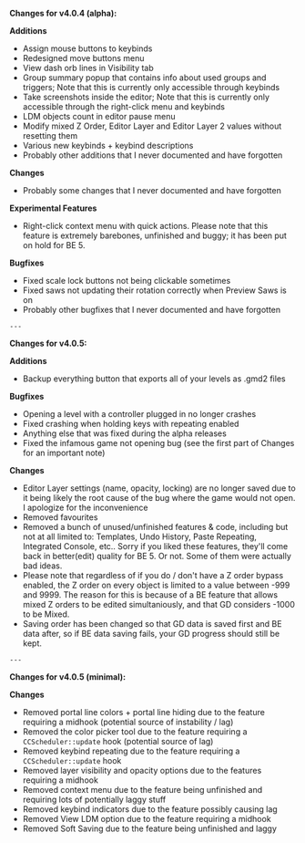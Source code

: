 **Changes for v4.0.4 (alpha):**

**Additions**
 - Assign mouse buttons to keybinds
 - Redesigned move buttons menu
 - View dash orb lines in Visibility tab
 - Group summary popup that contains info about used groups and triggers; Note that this is currently only accessible through keybinds
 - Take screenshots inside the editor; Note that this is currently only accessible through the right-click menu and keybinds
 - LDM objects count in editor pause menu
 - Modify mixed Z Order, Editor Layer and Editor Layer 2 values without resetting them
 - Various new keybinds + keybind descriptions
 - Probably other additions that I never documented and have forgotten

**Changes**
 - Probably some changes that I never documented and have forgotten

**Experimental Features**
 - Right-click context menu with quick actions. Please note that this feature is extremely barebones, unfinished and buggy; it has been put on hold for BE 5.

**Bugfixes**
 - Fixed scale lock buttons not being clickable sometimes
 - Fixed saws not updating their rotation correctly when Preview Saws is on
 - Probably other bugfixes that I never documented and have forgotten

```
---
```

**Changes for v4.0.5:**

**Additions**
 - Backup everything button that exports all of your levels as .gmd2 files

**Bugfixes**
 - Opening a level with a controller plugged in no longer crashes
 - Fixed crashing when holding keys with repeating enabled
 - Anything else that was fixed during the alpha releases
 - Fixed the infamous game not opening bug (see the first part of Changes for an important note)

**Changes**
 - Editor Layer settings (name, opacity, locking) are no longer saved due to it being likely the root cause of the bug where the game would not open. I apologize for the inconvenience
 - Removed favourites
 - Removed a bunch of unused/unfinished features & code, including but not at all limited to: Templates, Undo History, Paste Repeating, Integrated Console, etc.. Sorry if you liked these features, they'll come back in better(edit) quality for BE 5. Or not. Some of them were actually bad ideas.
 - Please note that regardless of if you do / don't have a Z order bypass enabled, the Z order on every object is limited to a value between -999 and 9999. The reason for this is because of a BE feature that allows mixed Z orders to be edited simultaniously, and that GD considers -1000 to be Mixed.
 - Saving order has been changed so that GD data is saved first and BE data after, so if BE data saving fails, your GD progress should still be kept.

```
---
```

**Changes for v4.0.5 (minimal):**

**Changes**
 - Removed portal line colors + portal line hiding due to the feature requiring a midhook (potential source of instability / lag)
 - Removed the color picker tool due to the feature requiring a `CCScheduler::update` hook (potential source of lag)
 - Removed keybind repeating due to the feature requiring a `CCScheduler::update` hook
 - Removed layer visibility and opacity options due to the features requiring a midhook
 - Removed context menu due to the feature being unfinished and requiring lots of potentially laggy stuff
 - Removed keybind indicators due to the feature possibly causing lag
 - Removed View LDM option due to the feature requiring a midhook
 - Removed Soft Saving due to the feature being unfinished and laggy
